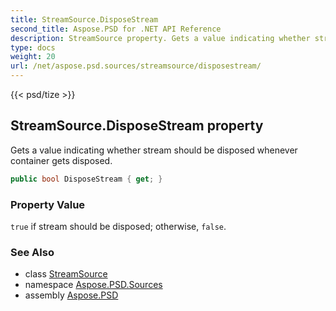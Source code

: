 ```yaml
---
title: StreamSource.DisposeStream
second_title: Aspose.PSD for .NET API Reference
description: StreamSource property. Gets a value indicating whether stream should be disposed whenever container gets disposed
type: docs
weight: 20
url: /net/aspose.psd.sources/streamsource/disposestream/
---
```

{{< psd/tize >}}
## StreamSource.DisposeStream property

Gets a value indicating whether stream should be disposed whenever container gets disposed.

```csharp
public bool DisposeStream { get; }
```

### Property Value

`true` if stream should be disposed; otherwise, `false`.

### See Also

* class [StreamSource](../)
* namespace [Aspose.PSD.Sources](../../streamsource/)
* assembly [Aspose.PSD](../../../)


